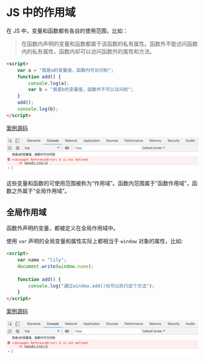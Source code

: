 # JS 中的作用域

在 JS 中，变量和函数都有各自的使用范围，比如：

> 在函数内声明的变量和函数都属于该函数的私有属性。函数外不能访问函数内的私有属性，函数内却可以访问函数外的属性和方法。

```html
<script>
    var a = "我是a的变量值，函数内可访问到";
    function add() {
        console.log(a);
        var b = "我是b的变量值，函数外不可以访问到";
    }
    add();
    console.log(b);
</script>
```

[案例源码](./demo/demo01.html)

![](./images/01.png)

这些变量和函数的可使用范围被称为“作用域”。函数内范围属于“函数作用域”，函数之外属于“全局作用域”。

## 全局作用域

函数外声明的变量，都被定义在全局作用域中。

使用 `var` 声明的全局变量和属性实际上都相当于 `window` 对象的属性，比如:

```html
<script>
    var name = "lily";
    document.write(window.name);

    function add() {
        console.log("通过window.add()也可以执行这个方法");
    }
</script>
```

[案例源码](./demo/demo01.html)

![](./images/01.png)
